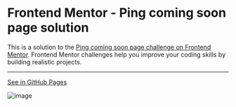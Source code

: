 # Frontend Mentor - Ping coming soon page solution

This is a solution to the [Ping coming soon page challenge on Frontend Mentor](https://www.frontendmentor.io/challenges/ping-single-column-coming-soon-page-5cadd051fec04111f7b848da). Frontend Mentor challenges help you improve your coding skills by building realistic projects. 

---

[See in GitHub Pages](https://otf31.github.io/ping-coming-soon-page/)

![image](https://github.com/OTF31/ping-coming-soon-page/assets/75378049/30f35559-9e44-4e77-9582-eca1273ebbf5)
